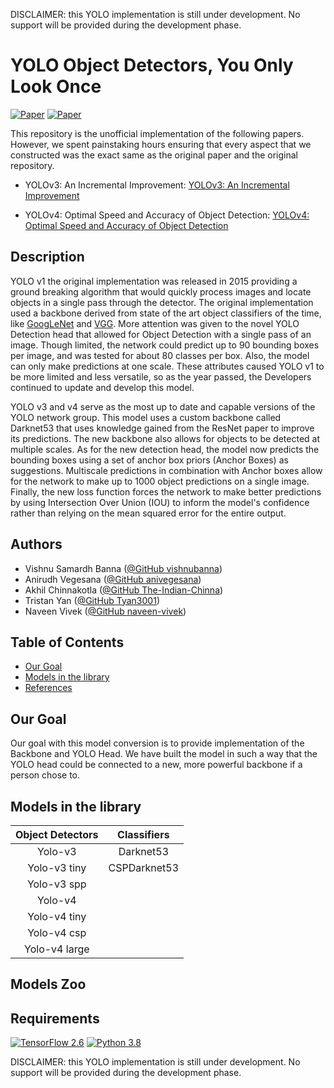 DISCLAIMER: this YOLO implementation is still under development. No support will
be provided during the development phase.

# YOLO Object Detectors, You Only Look Once

[![Paper](http://img.shields.io/badge/Paper-arXiv.1804.02767-B3181B?logo=arXiv)](https://arxiv.org/abs/1804.02767)
[![Paper](http://img.shields.io/badge/Paper-arXiv.2004.10934-B3181B?logo=arXiv)](https://arxiv.org/abs/2004.10934)

This repository is the unofficial implementation of the following papers.
However, we spent painstaking hours ensuring that every aspect that we
constructed was the exact same as the original paper and the original
repository.

* YOLOv3: An Incremental Improvement: [YOLOv3: An Incremental Improvement](https://arxiv.org/abs/1804.02767)

* YOLOv4: Optimal Speed and Accuracy of Object Detection: [YOLOv4: Optimal Speed and Accuracy of Object Detection](https://arxiv.org/abs/2004.10934)

## Description

YOLO v1 the original implementation was released in 2015 providing a
ground breaking algorithm that would quickly process images and locate objects
in a single pass through the detector. The original implementation used a
backbone derived from state of the art object classifiers of the time, like
[GoogLeNet](https://arxiv.org/abs/1409.4842) and
[VGG](https://arxiv.org/abs/1409.1556). More attention was given to the novel
YOLO Detection head that allowed for Object Detection with a single pass of an
image. Though limited, the network could predict up to 90 bounding boxes per
image, and was tested for about 80 classes per box. Also, the model can only
make predictions at one scale. These attributes caused YOLO v1 to be more
limited and less versatile, so as the year passed, the Developers continued to
update and develop this model.

YOLO v3 and v4 serve as the most up to date and capable versions of the YOLO
network group. This model uses a custom backbone called Darknet53 that uses
knowledge gained from the ResNet paper to improve its predictions. The new
backbone also allows for objects to be detected at multiple scales. As for the
new detection head, the model now predicts the bounding boxes using a set of
anchor box priors (Anchor Boxes) as suggestions. Multiscale predictions in
combination with Anchor boxes allow for the network to make up to 1000 object
predictions on a single image. Finally, the new loss function forces the network
to make better predictions by using Intersection Over Union (IOU) to inform the
model's confidence rather than relying on the mean squared error for the entire
output.


## Authors

* Vishnu Samardh Banna ([@GitHub vishnubanna](https://github.com/vishnubanna))
* Anirudh Vegesana ([@GitHub anivegesana](https://github.com/anivegesana))
* Akhil Chinnakotla ([@GitHub The-Indian-Chinna](https://github.com/The-Indian-Chinna))
* Tristan Yan ([@GitHub Tyan3001](https://github.com/Tyan3001))
* Naveen Vivek ([@GitHub naveen-vivek](https://github.com/naveen-vivek))

## Table of Contents

* [Our Goal](#our-goal)
* [Models in the library](#models-in-the-library)
* [References](#references)


## Our Goal

Our goal with this model conversion is to provide implementation of the Backbone
and YOLO Head. We have built the model in such a way that the YOLO head could be
connected to a new, more powerful backbone if a person chose to.

## Models in the library

| Object Detectors | Classifiers      |
| :--------------: | :--------------: |
| Yolo-v3          | Darknet53        |
| Yolo-v3 tiny     | CSPDarknet53     |
| Yolo-v3 spp      |
| Yolo-v4          |
| Yolo-v4 tiny     |
| Yolo-v4 csp      |
| Yolo-v4 large    |

## Models Zoo


## Requirements
[![TensorFlow 2.6](https://img.shields.io/badge/TensorFlow-2.6-FF6F00?logo=tensorflow)](https://github.com/tensorflow/tensorflow/releases/tag/v2.6.0)
[![Python 3.8](https://img.shields.io/badge/Python-3.8-3776AB)](https://www.python.org/downloads/release/python-380/)


DISCLAIMER: this YOLO implementation is still under development. No support
will be provided during the development phase.
